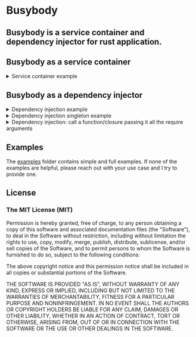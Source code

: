 # Busybody

**Busybody is a service container and dependency injector for rust application.**
---

## Busybody as a service container
<details>
<summary>
  Service container example
</summary>

```rust
use busybody::*;

#[derive(Debug)]
struct Config {
  hostname: String
}

fn main() {
  let container = ServiceContainerBuilder::new()
  .service(Config{ hostname: "http://localhost".into() }) // Will be wrapped in Service<T> ie: Arc<T>
  .register(600i32) // left as it is, i32
  .build();

  let config = container.get::<Config>().unwrap(); // When "some" will return Service<Config>
  let max_connection = container.get_type::<i32>().unwrap(); // When "some" will return i32

  println!("config: {:#?}", &config);
  println!("hostname: {:#?}", &config.hostname);
  println!("max connection: {}", max_connection);
}
```

</details>


## Busybody as a dependency injector
<details>
  <summary>
    Dependency injection example
  </summary>

```rust
use busybody::*;
use async_trait::async_trait;

#[derive(Debug)]
struct Config {
  hostname: String
}

#[busybody::async_trait(?Send)]
impl busybody::Injectable for Config { // implementing "Injectable" makes your type callable by the injector 

    async fn inject(_: &ServiceContainer) -> Self {
       Self {
           hostname: "localhost".into()
       }
    }
}


#[tokio::main]
async fn main() {
  let config = helpers::provide::<Config>().await;

  println!("config: {:#?}", &config);
  println!("hostname: {:#?}", &config.hostname);
}
```

</details>

<details>
  <summary>
    Dependency injection singleton example
  </summary>

```rust
use busybody::*;
use async_trait::async_trait;

#[derive(Debug)]
struct Config {
  hostname: String
}

#[busybody::async_trait]
impl busybody::Injectable for Config { // implementing "injector" makes your type injectable

    async fn inject(_: &ServiceContainer) -> Self {
       Self {
           hostname: "localhost".into()
       }
    }
}


#[tokio::main]
async fn main() {
  let config = helpers::singleton::<Config>().await;

  println!("config: {:#?}", &config);
  println!("hostname: {:#?}", &config.hostname);
}
```

</details>


<details>
  <summary>
    Dependency injection: call a function/closure passing it all the require arguments 
  </summary>

```rust
use busybody::{helpers, RawType, Service, ServiceContainerBuilder};

#[tokio::main]
async fn main() {
    // 1. Setup the container
    _ = ServiceContainerBuilder::new()
        .register(200) // Register an i32 value that is not wrapped in Service<T>
        .service(400) // Register an i32 value that is wrapped in Service<T>
        .build();

    // 2. `inject_and_call` calls the provided function/closure, injecting all of it's required parameters
    //     inject_and_call takes a function/closure that expects 0 to 17 arguments
    //     The function **must** be async
    let double_result = helpers::inject_and_call(double).await;
    println!("200 double is: {}", double_result);

    // 3. Same as above but we are making use of "RawType<T>"
    //    RawType<T> trys to find an instance of the speicified type. If none exist,
    //    it uses the `default` associate method to create a default instance of the Type.
    //    This means, the "T" in RawType must implement the `Default` trait.
    let sum = helpers::inject_and_call(|raw_i32: RawType<i32>, service_i32: Service<i32>| async {
        raw_i32.into_inner() + *service_i32.into_inner()
    })
    .await;
    println!("Service<200> + RawType<400> = {}", sum);
}

// 4. Function is taken an I32.
//    RawType<T> trys to find an instance of the speicified type. If none exist,
//    it uses the `default` associate method to create a default instance of the Type.
//    This means, the "T" in RawType must implement the `Default` trait.
async fn double(count: RawType<i32>) -> i32 {
    *count * 2
}

```

</details>

## Examples
The [examples](https://github.com/shiftrightonce/busybody/tree/main/examples) folder contains simple and full examples. If none of the examples are helpful,
please reach out with your use case and I  try to provide one.

## License

### The MIT License (MIT)

Permission is hereby granted, free of charge, to any person obtaining a copy of this software and associated documentation files (the "Software"), to deal in the Software without restriction, including without limitation the rights to use, copy, modify, merge, publish, distribute, sublicense, and/or sell copies of the Software, and to permit persons to whom the Software is furnished to do so, subject to the following conditions:

The above copyright notice and this permission notice shall be included in all copies or substantial portions of the Software.

THE SOFTWARE IS PROVIDED "AS IS", WITHOUT WARRANTY OF ANY KIND, EXPRESS OR IMPLIED, INCLUDING BUT NOT LIMITED TO THE WARRANTIES OF MERCHANTABILITY, FITNESS FOR A PARTICULAR PURPOSE AND NONINFRINGEMENT. IN NO EVENT SHALL THE AUTHORS OR COPYRIGHT HOLDERS BE LIABLE FOR ANY CLAIM, DAMAGES OR OTHER LIABILITY, WHETHER IN AN ACTION OF CONTRACT, TORT OR OTHERWISE, ARISING FROM, OUT OF OR IN CONNECTION WITH THE SOFTWARE OR THE USE OR OTHER DEALINGS IN THE SOFTWARE.